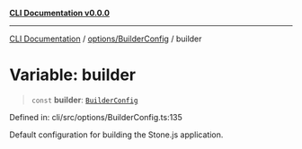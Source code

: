 [**CLI Documentation v0.0.0**](../../../README.md)

***

[CLI Documentation](../../../modules.md) / [options/BuilderConfig](../README.md) / builder

# Variable: builder

> `const` **builder**: [`BuilderConfig`](../interfaces/BuilderConfig.md)

Defined in: cli/src/options/BuilderConfig.ts:135

Default configuration for building the Stone.js application.
